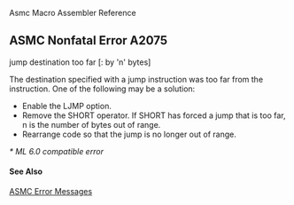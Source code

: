 Asmc Macro Assembler Reference

## ASMC Nonfatal Error A2075

jump destination too far [: by 'n' bytes]

The destination specified with a jump instruction was too far from the instruction. One of the following may be a solution:

- Enable the LJMP option.
- Remove the SHORT operator. If SHORT has forced a jump that is too far, n is the number of bytes out of range.
- Rearrange code so that the jump is no longer out of range.

_* ML 6.0 compatible error_

#### See Also

[ASMC Error Messages](readme.md)